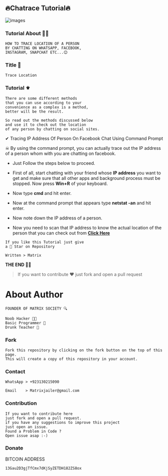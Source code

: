 ## 🔥Chatrace Tutorial🔥

![images](https://user-images.githubusercontent.com/66746496/88414419-3e5aac00-cdf6-11ea-8d43-98468364fb29.jpeg)

### Tutorial About 🤷‍♂️
```
HOW TO TRACE LOCATION OF A PERSON 
BY CHATTING ON WHATSAPP, FACEBOOK, 
INSTAGRAM, SNAPCHAT ETC...😊
```

### Title 📌
```
Trace Location
```


### Tutorial ⚜️

```
There are some different methods 
that you can use according to your
convenience as a complex is a method,
better will be the result.

So read out the methods discussed below
and use it to check out the location
of any person by chatting on social sites.
```

✔ Tracing IP Address Of Person On Facebook Chat Using Command Prompt

☠ By using the command prompt, you can actually trace out the IP address of a person whom with you are chatting on facebook.

- Just Follow the steps below to proceed.

- First of all, start chatting with your friend whose **IP address** you want to get and make sure that all other apps and background process must be stopped. Now press **Win+R** of your keyboard.

- Now type **cmd** and hit enter.

- Now at the command prompt that appears type **netstat -an** and hit enter.

- Now note down the IP address of a person.

- Now you need to scan that IP address to know the actual location of the person that you can check out from **[Click Here](http://www.ip-adress.com/ip_tracer)**
```
If you like this Tutorial just give
a 🌟 Star on Repository
```
```
Written > Matrix
```
**THE END 🙅‍♂️**

> If you want to contribute ❤️ just fork and open a pull request

# About Author
```
FOUNDER OF MATRIX SOCIETY 🔍
```
```
Noob Hacker 👨‍💻
Basic Programmer 🔡
Drunk Teacher 🍻
```
### Fork
```
Fork this repository by clicking on the fork button on the top of this page. 
This will create a copy of this repository in your account.
```
### Contact
```
WhatsApp > +923130215090
```
```
Email    > Matrixjailer@gmail.com
```
### Contribution
```
If you want to contribute here 
just fork and open a pull request. 
if you have any suggestions to improve this project 
just open an issue.
Found a Problem in Code ?
Open issue asap :-)
```
### Donate
BITCOIN ADDRESS
```
13Gau2D3gjTfCmx7dKjSyZETDH182ZS8ox
```
